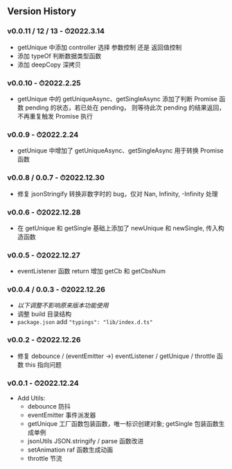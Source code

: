 ## Version History

### v0.0.11 / 12 / 13 - ⏱2022.3.14

-   getUnique 中添加 controller 选择 参数控制 还是 返回值控制
-   添加 typeOf 判断数据类型函数
-   添加 deepCopy 深拷贝

### v0.0.10 - ⏱2022.2.25

-   getUnique 中的 getUniqueAsync、getSingleAsync 添加了判断 Promise 函数 pending 的状态，若已处在 pending， 则等待此次 pending 的结果返回，不再重复触发 Promise 执行

### v0.0.9 - ⏱2022.2.24

-   getUnique 中增加了 getUniqueAsync、getSingleAsync 用于转换 Promise 函数

### v0.0.8 / 0.0.7 - ⏱2022.12.30

-   修复 jsonStringify 转换非数字时的 bug，仅对 Nan, Infinity, -Infinity 处理

### v0.0.6 - ⏱2022.12.28

-   在 getUnique 和 getSingle 基础上添加了 newUnique 和 newSingle, 传入构造函数

### v0.0.5 - ⏱2022.12.27

-   eventListener 函数 return 增加 getCb 和 getCbsNum

### v0.0.4 / 0.0.3 - ⏱2022.12.26

-   _以下调整不影响原来版本功能使用_
-   调整 build 目录结构
-   `package.json` add `"typings": "lib/index.d.ts"`

### v0.0.2 - ⏱2022.12.26

-   修复 debounce / (eventEmitter ->) eventListener / getUnique / throttle 函数 this 指向问题

### v0.0.1 - ⏱2022.12.24

-   Add Utils:
    -   debounce 防抖
    -   eventEmitter 事件派发器
    -   getUnique 工厂函数包装函数，唯一标识创建对象; getSingle 包装函数生成单例
    -   jsonUtils JSON.stringify / parse 函数改进
    -   setAnimation raf 函数生成动画
    -   throttle 节流
